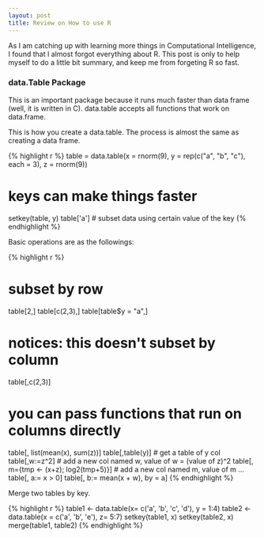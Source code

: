 ```yaml
---
layout: post
title: Review on How to use R
---
```


<div class="message">
  As I am catching up with learning more things in Computational Intelligence, I found that I almost forgot everything about R. This post is only to help myself to do a little bit summary, and keep me from forgeting R so fast.
</div>

### data.Table Package

This is an important package because it runs much faster than data frame (well, it is written in C). data.table accepts all functions that work on data.frame.

This is how you create a data.table. The process is almost the same as creating a data frame.

{% highlight r %}
table = data.table(x = rnorm(9), y = rep(c("a", "b", "c"), each = 3), z = rnorm(9))
# keys can make things faster
setkey(table, y)
table['a'] # subset data using certain value of the key
{% endhighlight %}

Basic operations are as the followings:

{% highlight r %}
# subset by row
table[2,]
table[c(2,3),]
table[table$y = "a",]

# notices: this doesn't subset by column
table[,c(2,3)]

# you can pass functions that run on columns directly
table[, list(mean(x), sum(z))]
table[,table(y)] # get a table of y col
table[,w:=z^2] # add a new col named w, value of w = (value of z)^2
table[, m={tmp <- (x+z); log2(tmp+5)}] # add a new col named m, value of m ...
table[, a:= x > 0]
table[, b:= mean(x + w), by = a]
{% endhighlight %}

Merge two tables by key.

{% highlight r %}
table1 <- data.table(x= c('a', 'b', 'c', 'd'), y = 1:4)
table2 <- data.table(x = c('a', 'b', 'e'), z= 5:7)
setkey(table1, x)
setkey(table2, x)
merge(table1, table2)
{% endhighlight %}